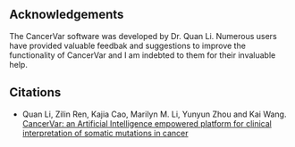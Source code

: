 ## Acknowledgements

The CancerVar software was developed by Dr. Quan Li. Numerous users have provided valuable feedbak and suggestions to improve the functionality of CancerVar and I am indebted to them for their invaluable help.


## Citations

- Quan Li, Zilin Ren, Kajia Cao, Marilyn M. Li, Yunyun Zhou and Kai Wang. [ CancerVar: an Artificial Intelligence empowered platform for clinical interpretation of somatic mutations in cancer ](https://doi.org/10.1101/2020.10.06.323162) 

